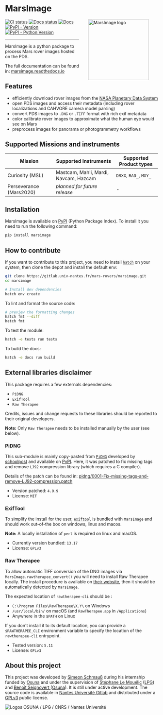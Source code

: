# MarsImage

<img src="https://marsimage.readthedocs.io/0.1.0/_static/logo.svg" align="right" hspace="30" vspace="0" height="200" alt="MarsImage logo">

[![CI status](https://gitlab.univ-nantes.fr/mars-rovers/marsimage/badges/main/pipeline.svg)](https://gitlab.univ-nantes.fr/mars-rovers/marsimage/-/pipelines/latest)
[![Docs status](https://readthedocs.org/projects/marsimage/badge/)](https://app.readthedocs.org/projects/marsimage)
[![Docs](https://img.shields.io/badge/docs-marsimage.readthedocs.io-orange
)](https://marsimage.readthedocs.io)
[![PyPI - Version](https://img.shields.io/pypi/v/marsimage.svg)](https://pypi.org/project/marsimage)
[![PyPI - Python Version](https://img.shields.io/pypi/pyversions/marsimage.svg)](https://pypi.org/project/marsimage)

-----

MarsImage is a python package to process Mars rover images hosted on the PDS.

The full documentation can be found in: [marsimage.readthedocs.io](https://marsimage.readthedocs.io)

## Features

- efficiently download rover images from the [NASA Planetary Data System](https://pds-imaging.jpl.nasa.gov/volumes/)
- open PDS images and access their metadata (including rover localizations and CAHVORE camera model parsing)
- convert PDS images to `.DNG` or `.TIFF` format with rich exif metadata
- color calibrate rover images to approximate what the human eye would see on Mars
- preprocess images for panorama or photogrammetry workflows

## Supported Missions and instruments

| Mission                 | Supported Instruments                 | Supported Product types |
|-------------------------|---------------------------------------|-------------------------|
| Curiosity (MSL)         | Mastcam, Mahli, Mardi, Navcam, Hazcam | `DRXX`, `RAD_`, `MXY_`  |
| Perseverance (Mars2020) | *planned for future release*          | -                       |

## Installation

MarsImage is available on [PyPI](https://pypi.org/project/marsimage) (Python Package Index).
To install it you need to run the following command:

```bash
pip install marsimage
```

## How to contribute

If you want to contribute to this project, you need to install [`hatch`](https://hatch.pypa.io/latest/install/) on your system, then clone the depot and install the default env:

```bash
git clone https://gitlab.univ-nantes.fr/mars-rovers/marsimage.git
cd marsimage

# Install dev dependencies
hatch env create
```

To lint and format the source code:

```bash
# preview the formatting changes
hatch fmt --diff
hatch fmt
```

To test the module:

```bash
hatch -e tests run tests
```

To build the docs:

```bash
hatch -e docs run build
```

## External libraries disclaimer

This package requires a few externals dependencies:
- `PiDNG`
- `ExifTool`
- `Raw Therapee`

Credits, issues and change requests to these libraries should be reported to their original developers.

__Note:__ Only `Raw Therapee` needs to be installed manually by the user (see below).

### PiDNG

This sub-module is mainly copy-pasted from [`PiDNG`](https://github.com/schoolpost/PiDNG)
developed by [schoolpost](https://github.com/schoolpost)
and available on [PyPI](https://pypi.org/project/pidng/).
Here, it was patched to fix missing tags and remove `LJ92` compression library (which requires a C compiler).

Details of the patch can be found in:
[pidng/0001-Fix-missing-tags-and-remove-LJ92-compression.patch](src/marsimage/lib/pidng/0001-Fix-missing-tags-and-remove-LJ92-compression.patch)

- Version patched: `4.0.9`
- License: `MIT`

### ExifTool

To simplify the install for the user, [`exiftool`](https://exiftool.org/) is bundled
with `MarsImage` and should work out-of-the box on windows, linux and macos.

__Note:__ A locally installation of `perl` is required on linux and macOS.

- Currently version bundled: `13.17`
- License: `GPLv3`

### Raw Therapee

To allow automatic TIFF conversion of the DNG images via `MarsImage.rawtherapee_convert()`
you will need to install Raw Therapee locally.
The install procedure is available on [their website](https://www.rawtherapee.com/),
then it should be automatically detected by `MarsImage`.

The expected location of `rawtherapee-cli` should be :
- `C:\Program Files\RawTherapee\X.Y\` on Windows
- `/usr/local/bin/` on macOS (and `RawTherapee.app` in `/Applications`)
- Anywhere in the `$PATH` on Linux

If you don't install it to its default location, you can provide a `$RAWTHERAPEE_CLI`
environment variable to specify the location of the `rawtherapee-cli` entrypoint.

- Tested version: `5.11`
- License: `GPLv3`

## About this project

This project was developed by [Simeon Schmauß](https://fosstodon.org/@stim3on) during his internship
funded by [Osuna](https://osuna.univ-nantes.fr) and under the supervision of
[Stéphane Le Mouélic](https://lpg-umr6112.fr/member/le-mouelic-stephane/) ([LPG](https://lpg-umr6112.fr))
and [Benoît Seignovert ](https://benoit.seignovert.fr) ([Osuna](https://osuna.univ-nantes.fr)).
It is still under active development.
The source code is available in
[Nantes Université Gitlab](https://gitlab.univ-nantes.fr/mars-rovers/marsimage/) and distributed under a
[GPLv3](https://gitlab.univ-nantes.fr/mars-rovers/marsimage/-/blob/main/LICENSE.txt) public license.

![Logos OSUNA / LPG / CNRS / Nantes Université](docs/images/logos.png)
